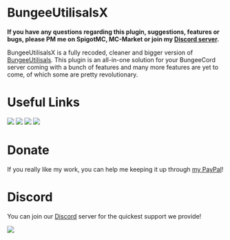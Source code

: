 # BungeeUtilisalsX

**If you have any questions regarding this plugin, suggestions, features or bugs, please PM me on SpigotMC, MC-Market or join my [Discord server](https://discord.dieterblancke.xyz/).**

BungeeUtilisalsX is a fully recoded, cleaner and bigger version of [BungeeUtilisals](https://www.spigotmc.org/resources/bungeeutilisals.7865/). This plugin is an all-in-one solution for your BungeeCord server coming with a bunch of features and many more features are yet to come, of which some are pretty revolutionary.

# Useful Links

[![](https://i.imgur.com/4QxyURe.png)](https://discord.dieterblancke.xyz/)
[![](https://i.imgur.com/l7ys9OG.png)](https://docs.dieterblancke.xyz/BungeeUtilisalsX/)
[![](https://i.imgur.com/krx1GRR.png)](https://docs.dieterblancke.xyz/BungeeUtilisalsX/#/commands)
[![](https://i.imgur.com/oBrmVB8.png)](https://docs.dieterblancke.xyz/BungeeUtilisalsX/#/faq)

# Donate

If you really like my work, you can help me keeping it up through [my PayPal](https://www.paypal.com/donate/?hosted_button_id=N5NXN24M932PJ)!

# Discord
You can join our [Discord](https://discord.endoy.dev) server for the quickest support we provide!

![](https://bstats.org/signatures/bungeecord/BungeeUtilisalsX.svg)